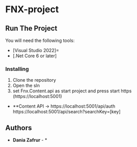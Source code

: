 # FNX-project
## Run The Project
You will need the following tools:

* [Visual Studio 2022]=
* [.Net Core 6 or later]
### Installing
1. Clone the repository
2. Open the sln
3. set Fnx.Content.api as start project and press start https (https://localhost:5001) 


* **Content API -> https://localhost:5001/api/auth
                  https://localhost:5001/api/search?searchKey=[key]

## Authors

* **Dania Zafrur** - *
